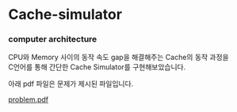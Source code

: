 # Cache-simulator
<h3>computer architecture</h3>

<p>
  CPU와 Memory 사이의 동작 속도 gap을 해결해주는 Cache의 동작 과정을 <br>
  C언어를 통해 간단한 Cache Simulator를 구현해보았습니다.
  
  아래 pdf 파일은 문제가 제시된 파일입니다.
</p>

[problem.pdf](https://github.com/kjungw1025/Cache-simulator/files/10274216/problem.pdf)
